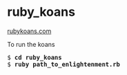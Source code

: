# ruby_koans

[rubykoans.com](http://rubykoans.com)

To run the koans
<pre>
$ <b>cd ruby_koans</b>
$ <b>ruby path_to_enlightenment.rb</b>
</pre>
